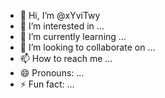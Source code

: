 - 👋 Hi, I’m @xYviTwy
- 👀 I’m interested in ...
- 🌱 I’m currently learning ...
- 💞️ I’m looking to collaborate on ...
- 📫 How to reach me ...
- 😄 Pronouns: ...
- ⚡ Fun fact: ...

<!---
xYviTwy/xYviTwy is a ✨ special ✨ repository because its `README.md` (this file) appears on your GitHub profile.
You can click the Preview link to take a look at your changes.
--->
